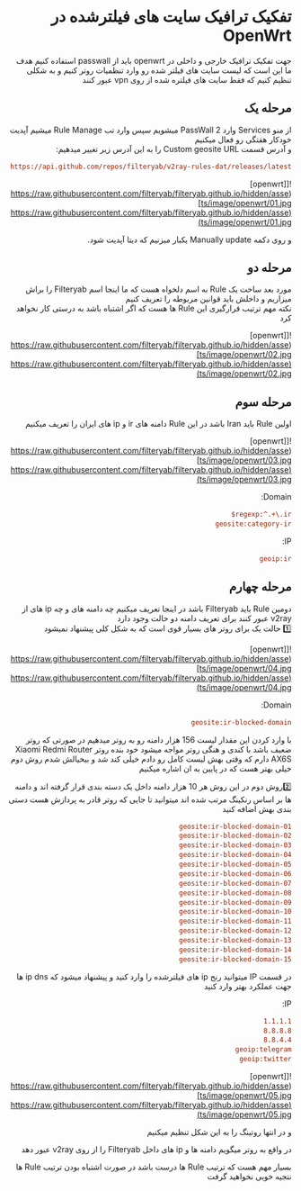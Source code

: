 <div dir=rtl>

# تفکیک ترافیک سایت های فیلترشده در OpenWrt


جهت تفکیک ترافیک خارجی و داخلی در openwrt باید از passwall استفاده کنیم
هدف ما این است که لیست سایت های فیلتر شده رو وارد تنظمیات روتر کنیم و به شکلی تنظیم کنیم که فقط سایت های فیلتره شده از روی vpn عبور کنند


## مرحله یک
از منو Services وارد PassWall 2 میشویم
سپس وارد تب Rule Manage میشیم آپدیت خودکار هفتگی رو فعال میکنیم  
و آدرس قسمت Custom geosite URL را به این آدرس زیر تغییر میدهیم:


```INI
https://api.github.com/repos/filteryab/v2ray-rules-dat/releases/latest
```
![[openwrt](https://raw.githubusercontent.com/filteryab/filteryab.github.io/hidden/assets/image/openwrt/01.jpg](https://raw.githubusercontent.com/filteryab/filteryab.github.io/hidden/assets/image/openwrt/01.jpg)

و روی دکمه Manually update یکبار میزنیم که دیتا آپدیت شود.

## مرحله دو

مورد بعد ساخت یک Rule به اسم دلخواه هست که ما اینجا اسم Filteryab را براش میزاریم و داخلش باید قوانین مربوطه را تعریف کنیم
<br>
نکته مهم ترتیب قرارگیری این Rule ها هست که اگر اشتباه باشد به درستی کار نخواهد کرد

![[openwrt](https://raw.githubusercontent.com/filteryab/filteryab.github.io/hidden/assets/image/openwrt/02.jpg](https://raw.githubusercontent.com/filteryab/filteryab.github.io/hidden/assets/image/openwrt/02.jpg)
## مرحله سوم
اولین Rule باید Iran باشد
در این Rule دامنه های ir و ip های ایران را تعریف میکنیم

![[openwrt](https://raw.githubusercontent.com/filteryab/filteryab.github.io/hidden/assets/image/openwrt/03.jpg](https://raw.githubusercontent.com/filteryab/filteryab.github.io/hidden/assets/image/openwrt/03.jpg)

Domain:
```INI
regexp:^.+\.ir$
geosite:category-ir
```

IP:
```INI
geoip:ir
```

## مرحله چهارم
دومین Rule باید Filteryab باشد
در اینجا تعریف میکنیم چه دامنه های و چه ip های از v2ray عبور کنند
برای تعریف دامنه دو حالت وجود دارد
<br>
1️⃣ حالت یک برای روتر های بسیار قوی است که به شکل کلی پیشنهاد نمیشود

![[openwrt](https://raw.githubusercontent.com/filteryab/filteryab.github.io/hidden/assets/image/openwrt/04.jpg](https://raw.githubusercontent.com/filteryab/filteryab.github.io/hidden/assets/image/openwrt/04.jpg)

Domain:
```INI
geosite:ir-blocked-domain
```
با وارد کردن این مقدار لیست 156 هزار دامنه رو به روتر میدهیم در صورتی که روتر ضعیف باشد با کندی و هنگی روتر مواجه میشود
خود بنده روتر Xiaomi Redmi Router AX6S دارم که وقتی بهش لیست کامل رو دادم خیلی کند شد و بیخیالش شدم
روش دوم خیلی بهتر هست که در پایین به ان اشاره میکنیم


2️⃣روش دوم
در این روش هر 10 هزار دامنه داخل یک دسته بندی قرار گرفته اند و دامنه ها بر اساس رنکینگ مرتب شده اند
میتوانید تا جایی که روتر قادر به پردازش هست دستی بندی بهش اضافه کنید

```INI
geosite:ir-blocked-domain-01
geosite:ir-blocked-domain-02
geosite:ir-blocked-domain-03
geosite:ir-blocked-domain-04
geosite:ir-blocked-domain-05
geosite:ir-blocked-domain-06
geosite:ir-blocked-domain-07
geosite:ir-blocked-domain-08
geosite:ir-blocked-domain-09
geosite:ir-blocked-domain-10
geosite:ir-blocked-domain-11
geosite:ir-blocked-domain-12
geosite:ir-blocked-domain-13
geosite:ir-blocked-domain-14
geosite:ir-blocked-domain-15
```

در قسمت IP میتوانید رنج ip های فیلترشده را وارد کنید و پیشنهاد میشود که ip dns ها جهت عملکرد بهتر وارد کنید

IP:
```INI
1.1.1.1
8.8.8.8
8.8.4.4
geoip:telegram
geoip:twitter
```


![[openwrt](https://raw.githubusercontent.com/filteryab/filteryab.github.io/hidden/assets/image/openwrt/05.jpg](https://raw.githubusercontent.com/filteryab/filteryab.github.io/hidden/assets/image/openwrt/05.jpg)

و در انتها روتینگ را به این شکل تنظیم میکنیم

در واقع به روتر میگویم دامنه ها و ip های داخل Filteryab را از روی v2ray عبور دهد

بسیار مهم هست که ترتیب Rule ها درست باشد در صورت اشتباه بودن ترتیب Rule ها نتجیه خوبی نخواهید گرفت
</div> 



